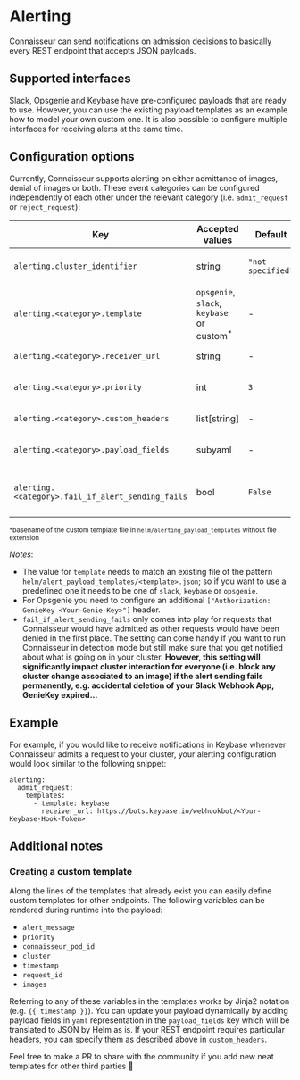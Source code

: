# Alerting


Connaisseur can send notifications on admission decisions to basically every REST
endpoint that accepts JSON payloads.

## Supported interfaces

Slack, Opsgenie and Keybase have pre-configured payloads that are ready to use.
However, you can use the existing payload templates as an example how to model your
own custom one.
It is also possible to configure multiple interfaces for receiving
alerts at the same time.

## Configuration options

Currently, Connaisseur supports alerting on either admittance of images, denial of images or both. These event categories can be configured independently of each other under the relevant category (i.e. `admit_request` or `reject_request`):

| Key                                                |  Accepted values                                      | Default           | Required           | Description                                                                                        |
| -------------------------------------------------- | ----------------------------------------------------  | ----------------- | ------------------ | -------------------------------------------------------------------------------------------------- |
| `alerting.cluster_identifier`                      | string                                                | `"not specified"` |                    | Cluster identifier used in alert payload to distinguish between alerts from different clusters.     |
| `alerting.<category>.template`                     | `opsgenie`, `slack`, `keybase` or custom<sup>*</sup>  | -                 | :heavy_check_mark: | File in `helm/alert_payload_templates/` to be used as alert payload template.           |
| `alerting.<category>.receiver_url`                 | string                                                | -                 | :heavy_check_mark: | URL of alert-receiving endpoint.                                                                    |
| `alerting.<category>.priority`                     | int                                                   | `3`               |                    | Priority of alert (to enable fitting Connaisseur alerts into alerts from other sources).            |
| `alerting.<category>.custom_headers`               | list[string]                                          | -                 |                    | Additional headers required by alert-receiving endpoint.                                            |
| `alerting.<category>.payload_fields`               | subyaml                                               | -                 |                    | Additional (`yaml`) key-value pairs to be appended to alert payload (as `json`). |
| `alerting.<category>.fail_if_alert_sending_fails`  | bool                                                  | `False`           |                    | Whether to make Connaisseur deny images if the corresponding alert cannot be successfully sent.    |

<sup>*basename of the custom template file in `helm/alerting_payload_templates` without file extension </sup>

_Notes_:

- The value for `template` needs to match an existing file of the pattern
`helm/alert_payload_templates/<template>.json`; so if you want to use a predefined
one it needs to be one of `slack`, `keybase` or `opsgenie`.
- For Opsgenie you need to configure an additional
  `["Authorization: GenieKey <Your-Genie-Key>"]` header.
- `fail_if_alert_sending_fails` only comes into play for requests that Connaisseur would have admitted as other requests would have been denied in the first place. The setting can come handy if you want to run Connaisseur in detection mode but still make sure that you get notified about what is going on in your cluster. **However, this setting will significantly impact cluster interaction for everyone (i.e. block any cluster change associated to an image) if the alert sending fails permanently, e.g. accidental deletion of your Slack Webhook App, GenieKey expired...**



## Example
For example, if you would like to receive notifications in Keybase whenever Connaisseur admits a request to your cluster, your alerting configuration would look similar to the following snippet:


```
alerting:
  admit_request:
    templates:
      - template: keybase
        receiver_url: https://bots.keybase.io/webhookbot/<Your-Keybase-Hook-Token>
```

## Additional notes

### Creating a custom template

Along the lines of the templates that already exist you can easily define
custom templates for other endpoints. The following variables can be rendered
during runtime into the payload:

- `alert_message`
- `priority`
- `connaisseur_pod_id`
- `cluster`
- `timestamp`
- `request_id`
- `images`

Referring to any of these variables in the templates works by Jinja2 notation
(e.g. `{{ timestamp }}`). You can update your payload dynamically by adding payload
fields in `yaml` representation in the `payload_fields` key which will be translated
to JSON by Helm as is. If your REST endpoint requires particular headers, you can
specify them as described above in `custom_headers`.

Feel free to make a PR to share with the community if you add new neat templates for other third parties :pray:


